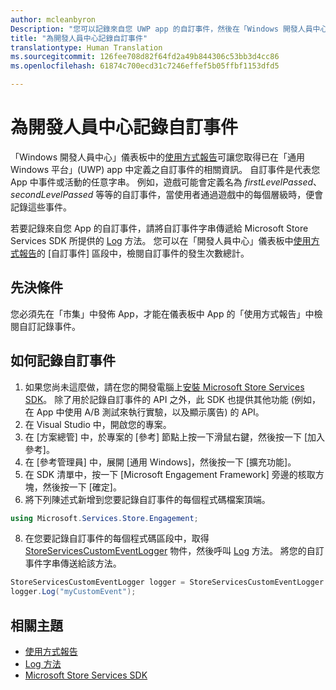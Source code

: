 ```yaml
---
author: mcleanbyron
Description: "您可以記錄來自您 UWP app 的自訂事件，然後在「Windows 開發人員中心」儀表板上的「使用方式報告」中檢閱這些事件。"
title: "為開發人員中心記錄自訂事件"
translationtype: Human Translation
ms.sourcegitcommit: 126fee708d82f64fd2a49b844306c53bb3d4cc86
ms.openlocfilehash: 61874c700ecd31c7246effef5b05ffbf1153dfd5

---
```


# 為開發人員中心記錄自訂事件

「Windows 開發人員中心」儀表板中的[使用方式報告](https://msdn.microsoft.com/windows/uwp/publish/usage-report)可讓您取得已在「通用 Windows 平台」(UWP) app 中定義之自訂事件的相關資訊。 自訂事件是代表您 App 中事件或活動的任意字串。 例如，遊戲可能會定義名為 *firstLevelPassed*、*secondLevelPassed* 等等的自訂事件，當使用者通過遊戲中的每個層級時，便會記錄這些事件。

若要記錄來自您 App 的自訂事件，請將自訂事件字串傳遞給 Microsoft Store Services SDK 所提供的 [Log](https://msdn.microsoft.com/library/windows/apps/microsoft.services.store.engagement.storeservicescustomeventlogger.log.aspx) 方法。 您可以在「開發人員中心」儀表板中[使用方式報告](https://msdn.microsoft.com/windows/uwp/publish/usage-report)的 [自訂事件] 區段中，檢閱自訂事件的發生次數總計。

## 先決條件

您必須先在「市集」中發佈 App，才能在儀表板中 App 的「使用方式報告」中檢閱自訂記錄事件。

## 如何記錄自訂事件

1. 如果您尚未這麼做，請在您的開發電腦上[安裝 Microsoft Store Services SDK](microsoft-store-services-sdk.md#install-the-sdk)。 除了用於記錄自訂事件的 API 之外，此 SDK 也提供其他功能 (例如，在 App 中使用 A/B 測試來執行實驗，以及顯示廣告) 的 API。 
2. 在 Visual Studio 中，開啟您的專案。
3. 在 [方案總管] 中，於專案的 [參考] 節點上按一下滑鼠右鍵，然後按一下 [加入參考]。
4. 在 [參考管理員] 中，展開 [通用 Windows]，然後按一下 [擴充功能]。
5. 在 SDK 清單中，按一下 [Microsoft Engagement Framework] 旁邊的核取方塊，然後按一下 [確定]。
7. 將下列陳述式新增到您要記錄自訂事件的每個程式碼檔案頂端。

  ```csharp
  using Microsoft.Services.Store.Engagement;
  ```
8. 在您要記錄自訂事件的每個程式碼區段中，取得 [StoreServicesCustomEventLogger](https://msdn.microsoft.com/library/windows/apps/microsoft.services.store.engagement.storeservicescustomeventlogger.log.aspx) 物件，然後呼叫 [Log](https://msdn.microsoft.com/library/windows/apps/microsoft.services.store.engagement.storeservicescustomeventlogger.log.aspx) 方法。 將您的自訂事件字串傳送給該方法。

  ```csharp
  StoreServicesCustomEventLogger logger = StoreServicesCustomEventLogger.GetDefault();
  logger.Log("myCustomEvent");
  ```

## 相關主題

* [使用方式報告](https://msdn.microsoft.com/windows/uwp/publish/usage-report)
* [Log 方法](https://msdn.microsoft.com/library/windows/apps/microsoft.services.store.engagement.storeservicescustomeventlogger.log.aspx)
* [Microsoft Store Services SDK](https://msdn.microsoft.com/windows/uwp/monetize/microsoft-store-services-sdk)



<!--HONumber=Nov16_HO1-->


